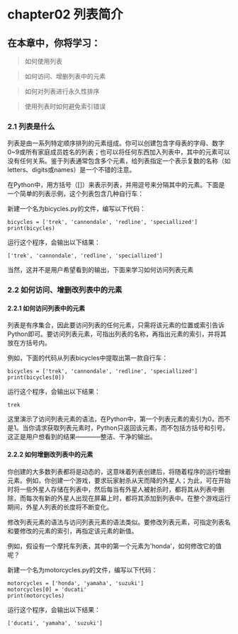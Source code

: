 # chapter02 列表简介

## 在本章中，你将学习：

> 如何使用列表

> 如何访问、增删列表中的元素

> 如何对列表进行永久性排序

> 使用列表时如何避免索引错误

### 2.1 列表是什么

列表是由一系列特定顺序排列的元素组成。你可以创建包含字母表的字母、数字0~9或所有家庭成员姓名的列表；也可以将任何东西加入列表中，其中的元素可以没有任何关系。鉴于列表通常包含多个元素，给列表指定一个表示复数的名称（如letters、digits或names）是一个不错的注意。

在Python中，用方括号（[]）来表示列表，并用逗号来分隔其中的元素。下面是一个简单的列表示例，这个列表包含几种自行车：

新建一个名为bicycles.py的文件，编写以下代码：

    bicycles = ['trek', 'cannondale', 'redline', 'speciallized']
    print(bicycles)

运行这个程序，会输出以下结果：

    ['trek', 'cannondale', 'redline', 'speciallized']

当然，这并不是用户希望看到的输出，下面来学习如何访问列表元素

### 2.2 如何访问、增删改列表中的元素

#### 2.2.1 如何访问列表中的元素

列表是有序集合，因此要访问列表的任何元素，只需将该元素的位置或索引告诉Python即可。要访问列表元素，可指出列表的名称，再指出元素的索引，并将其放在方括号内。

例如，下面的代码从列表bicycles中提取出第一款自行车：

    bicycles = ['trek', 'cannondale', 'redline', 'speciallized']
    print(bicycles[0])

运行这个程序，会输出以下结果：

    trek

这里演示了访问列表元素的语法，在Python中，第一个列表元素的索引为0，而不是1。当你请求获取列表元素时，Python只返回该元素，而不包括方括号和引号。这正是用户想看到的结果————整洁、干净的输出。

#### 2.2.2 如何增删改列表中的元素

你创建的大多数列表都将是动态的，这意味着列表创建后，将随着程序的运行增删元素。例如，你创建一个游戏，要求玩家射杀从天而降的外星人；为此，可在开始时将一些外星人存储在列表中，然后每当有外星人被射杀时，都将其从列表中删除，而每次有新的外星人出现在屏幕上时，都将其添加到列表中。在整个游戏运行期间，外星人列表的长度将不断变化。

修改列表元素的语法与访问列表元素的语法类似。要修改列表元素，可指定列表名和要修改的元素的索引，再指定该元素的新值。

例如，假设有一个摩托车列表，其中的第一个元素为'honda'，如何修改它的值呢？

新建一个名为motorcycles.py的文件，编写以下代码：

    motorcycles = ['honda', 'yamaha', 'suzuki']
	motorcycles[0] = 'ducati'
	print(motorcycles)

运行这个程序，会输出以下结果：

    ['ducati', 'yamaha', 'suzuki']

